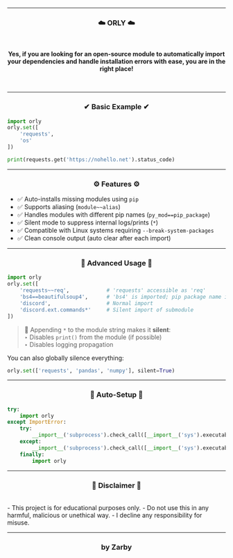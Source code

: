 

-----  
### <p align="center">☁️ ORLY ☁️</p>

<br>
<p align="center">
<strong>
Yes, if you are looking for an open-source module to automatically import your dependencies and handle installation errors with ease, you are in the right place!
</strong>
</p>
<br>

-----  
### <p align="center">✔ Basic Example ✔</p>

```python
import orly
orly.set([
    'requests',
    'os'
])

print(requests.get('https://nohello.net').status_code)
```

-----  
### <p align="center">⚙️ Features ⚙️</p>

- ✅ Auto-installs missing modules using `pip`
- ✅ Supports aliasing (`module~~alias`)
- ✅ Handles modules with different pip names (`py_mod==pip_package`)
- ✅ Silent mode to suppress internal logs/prints (`*`)
- ✅ Compatible with Linux systems requiring `--break-system-packages`
- ✅ Clean console output (auto clear after each import)

-----  
### <p align="center">🧠 Advanced Usage 🧠</p>

```python
import orly
orly.set([
    'requests~~req',            # 'requests' accessible as 'req'
    'bs4==beautifulsoup4',      # 'bs4' is imported; pip package name is "beautifulsoup4"
    'discord',                  # Normal import
    'discord.ext.commands*'     # Silent import of submodule
])
```

> 🛑 Appending `*` to the module string makes it **silent**:  
> ‣ Disables `print()` from the module (if possible)  
> ‣ Disables logging propagation

You can also globally silence everything:

```python
orly.set(['requests', 'pandas', 'numpy'], silent=True)
```

-----  
### <p align="center">💖 Auto-Setup 💖</p>

```python
try: 
    import orly
except ImportError:
    try:
        __import__('subprocess').check_call([__import__('sys').executable, "-m", "pip", "install", "orly"])
    except:
        __import__('subprocess').check_call([__import__('sys').executable, "-m", "pip", "install", "orly", "--break-system-packages"])
    finally: 
        import orly
```

-----  
### <p align="center">📌 Disclaimer 📌</p>

<br>
- This project is for educational purposes only.
- Do not use this in any harmful, malicious or unethical way.
- I decline any responsibility for misuse.

-----  
### <p align="center">by Zarby</p>

